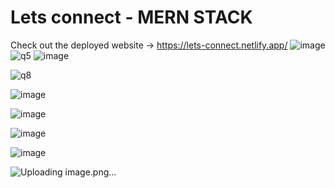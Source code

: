 # Lets connect - MERN STACK
Check out the deployed website -> https://lets-connect.netlify.app/
![image](https://user-images.githubusercontent.com/54227869/116230415-3d83eb80-a775-11eb-8f50-06104fa7c7f5.png)
![q5](https://user-images.githubusercontent.com/54227869/115667448-7aaa4100-a363-11eb-91f5-ee5f98b7e8c5.jpg)
![image](https://user-images.githubusercontent.com/54227869/116230533-6310f500-a775-11eb-99e0-ec62348cc6eb.png)

![q8](https://user-images.githubusercontent.com/54227869/115667459-7d0c9b00-a363-11eb-8558-e3222285ee85.jpg)

![image](https://user-images.githubusercontent.com/54227869/116230679-92276680-a775-11eb-931b-3d659366e99a.png)

![image](https://user-images.githubusercontent.com/54227869/116230743-a5d2cd00-a775-11eb-8cdc-711c4507cbd0.png)

![image](https://user-images.githubusercontent.com/54227869/116231038-019d5600-a776-11eb-84d2-a3a1a3222cf1.png)

![image](https://user-images.githubusercontent.com/54227869/116231161-27c2f600-a776-11eb-93dd-3bd9913cbde2.png)

![Uploading image.png…]()



